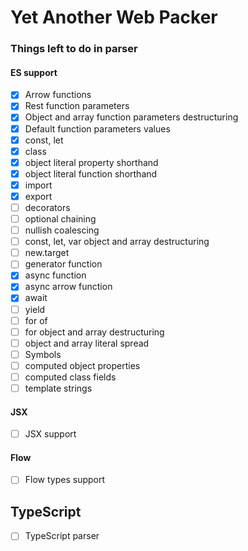 # Yet Another Web Packer

### Things left to do in parser

#### ES support
- [x] Arrow functions
- [x] Rest function parameters
- [x] Object and array function parameters destructuring
- [x] Default function parameters values
- [x] const, let
- [x] class
- [x] object literal property shorthand
- [x] object literal function shorthand
- [x] import
- [x] export
- [ ] decorators
- [ ] optional chaining
- [ ] nullish coalescing
- [ ] const, let, var object and array destructuring
- [ ] new.target
- [ ] generator function
- [x] async function
- [x] async arrow function
- [x] await
- [ ] yield
- [ ] for of
- [ ] for object and array destructuring
- [ ] object and array literal spread
- [ ] Symbols
- [ ] computed object properties
- [ ] computed class fields
- [ ] template strings

#### JSX
- [ ] JSX support

#### Flow
- [ ] Flow types support

## TypeScript
- [ ] TypeScript parser